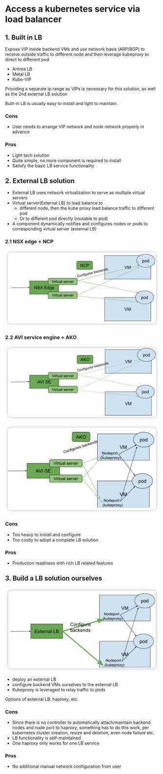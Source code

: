 # Access a kubernetes service via load balancer

## 1. Built in LB

Expose VIP inside backend VMs and use network basis (ARP/BGP) to receive outside traffic to different node and then leverage kubeproxy to direct to different pod

- Antrea LB
- Metal LB
- Kube-VIP

Providing a separate ip range as VIPs is necessary for this solution, as well as the 2nd external LB solution

Built-in LB is usually easy to install and light to maintain. 

### Cons
- User needs to arrange VIP network and node network properly in advance

### Pros
- Light tech solution
- Quite simple, no more component is required to install
- Satisfy the basic LB service functionality

## 2. External LB solution
- External LB uses network virtualization to serve as multiple virtual servers
- Virtual server(External LB) to load balance to 
  - different node, then the kube proxy load balance traffic to different pod
  - Or to different pod directly (routable to pod)
- A component dynamically notifies and configures nodes or pods to corresponding virtual server (external LB)

### 2.1 NSX edge + NCP
![nsx-ncp-routable](images/nsx-ncp-routable.jpg)

### 2.2 AVI service engine + AKO
![se-ako-routable](images/se-ako-routable.jpg)

![se-ako-nodeport](images/se-ako-nodeport.jpg)

### Cons
- Too heavy to install and configure
- Too costly to adopt a complete LB solution

### Pros
- Production readiness with rich LB related features


## 3. Build a LB solution ourselves

![self-lb](images/self-lb.jpg)
- deploy an external LB  
- configure backend VMs ourselves to the external LB
- Kubeproxy is leveraged to relay traffic to pods

Options of external LB: haproxy, etc.


### Cons
- Since there is no controller to automatically attach/maintain backend nodes and node port to haproxy, something has to do this work, per kubernetes cluster creation, resize and deletion, even node failure etc.
- LB functionality is self-maintained
- One haproxy only works for one LB service


### Pros
- No additional manual network configuration from user

